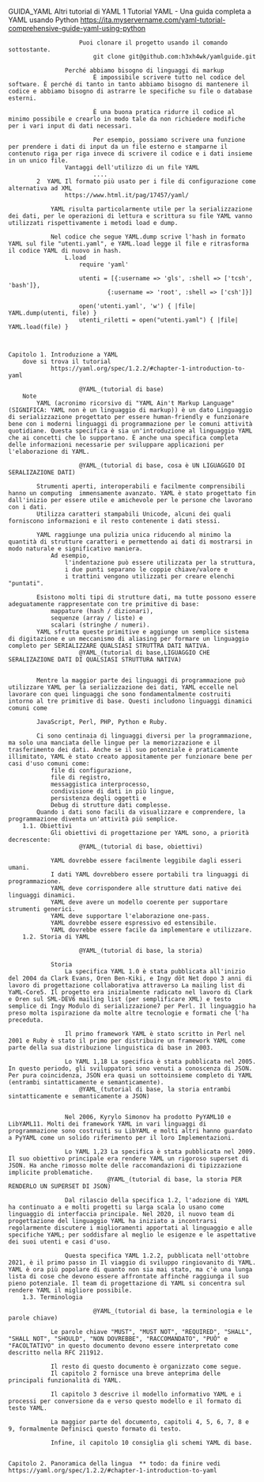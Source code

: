 GUIDA_YAML
	Altri tutorial di YAML
			1  Tutorial YAML - Una guida completa a YAML usando Python
					https://ita.myservername.com/yaml-tutorial-comprehensive-guide-yaml-using-python

						Puoi clonare il progetto usando il comando sottostante.
							git clone git@github.com:h3xh4wk/yamlguide.git

					Perché abbiamo bisogno di linguaggi di markup
							È impossibile scrivere tutto nel codice del software. È perché di tanto in tanto abbiamo bisogno di mantenere il codice e abbiamo bisogno di astrarre le specifiche su file o database esterni.

							È una buona pratica ridurre il codice al minimo possibile e crearlo in modo tale da non richiedere modifiche per i vari input di dati necessari.

							Per esempio, possiamo scrivere una funzione per prendere i dati di input da un file esterno e stamparne il contenuto riga per riga invece di scrivere il codice e i dati insieme in un unico file.
					Vantaggi dell'utilizzo di un file YAML
							....
			2  YAML Il formato più usato per i file di configurazione come alternativa ad XML
					https://www.html.it/pag/17457/yaml/

				YAML risulta particolarmente utile per la serializzazione dei dati, per le operazioni di lettura e scrittura su file YAML vanno utilizzati rispettivamente i metodi load e dump.

				Nel codice che segue YAML.dump scrive l'hash in formato YAML sul file "utenti.yaml", e YAML.load legge il file e ritrasforma il codice YAML di nuovo in hash.
					L.load
						require 'yaml'
						
						utenti = [{:username => 'gls', :shell => ['tcsh', 'bash']},
					          	{:username => 'root', :shell => ['csh']}]
						
						open('utenti.yaml', 'w') { |file| YAML.dump(utenti, file) }
						utenti_riletti = open("utenti.yaml") { |file| YAML.load(file) } 



	Capitolo 1. Introduzione a YAML
		dove si trova il tutorial
				https://yaml.org/spec/1.2.2/#chapter-1-introduction-to-yaml

						@YAML_(tutorial di base)
		Note
			YAML (acronimo ricorsivo di "YAML Ain't Markup Language"  (SIGNIFICA: YAML non è un linguaggio di markup)) è un dato Linguaggio di serializzazione progettato per essere human-friendly e funzionare bene con i moderni linguaggi di programmazione per le comuni attività quotidiane. Questa specifica è sia un'introduzione al linguaggio YAML che ai concetti che lo supportano. È anche una specifica completa delle informazioni necessarie per sviluppare applicazioni per l'elaborazione di YAML.

						@YAML_(tutorial di base, cosa è UN LIGUAGGIO DI SERALIZAZIONE DATI)

			Strumenti aperti, interoperabili e facilmente comprensibili hanno un computing  immensamente avanzato. YAML è stato progettato fin dall'inizio per essere utile e amichevole per le persone che lavorano con i dati. 
			Utilizza caratteri stampabili Unicode, alcuni dei quali forniscono informazioni e il resto contenente i dati stessi. 

			YAML raggiunge una pulizia unica riducendo al minimo la quantità di strutture caratteri e permettendo ai dati di mostrarsi in modo naturale e significativo maniera. 
				Ad esempio, 
					l'indentazione può essere utilizzata per la struttura, 
					i due punti separano le coppie chiave/valore e 
					i trattini vengono utilizzati per creare elenchi "puntati".

			Esistono molti tipi di strutture dati, ma tutte possono essere adeguatamente rappresentate con tre primitive di base: 
				mappature (hash / dizionari), 
				sequenze (array / liste) e 
				scalari (stringhe / numeri). 
			YAML sfrutta queste primitive e aggiunge un semplice sistema di digitazione e un meccanismo di aliasing per formare un linguaggio completo per SERIALIZZARE QUALSIASI STRUTTRA DATI NATIVA. 
						@YAML_(tutorial di base,LIGUAGGIO CHE SERALIZAZIONE DATI DI QUALSIASI STRUTTURA NATIVA)


			Mentre la maggior parte dei linguaggi di programmazione può utilizzare YAML per la serializzazione dei dati, YAML eccelle nel lavorare con quei linguaggi che sono fondamentalmente costruiti intorno al tre primitive di base. Questi includono linguaggi dinamici comuni come 

			JavaScript, Perl, PHP, Python e Ruby.

			Ci sono centinaia di linguaggi diversi per la programmazione, ma solo una manciata delle lingue per la memorizzazione e il trasferimento dei dati. Anche se il suo potenziale è praticamente illimitato, YAML è stato creato appositamente per funzionare bene per casi d'uso comuni come: 
				file di configurazione, 
				file di registro, 
				messaggistica interprocesso, 
				condivisione di dati in più lingue, 
				persistenza degli oggetti e 
				Debug di strutture dati complesse. 
			Quando i dati sono facili da visualizzare e comprendere, la programmazione diventa un'attività più semplice.
		1.1. Obiettivi
				Gli obiettivi di progettazione per YAML sono, a priorità decrescente:
						@YAML_(tutorial di base, obiettivi)

				YAML dovrebbe essere facilmente leggibile dagli esseri umani.
				I dati YAML dovrebbero essere portabili tra linguaggi di programmazione.
				YAML deve corrispondere alle strutture dati native dei linguaggi dinamici.
				YAML deve avere un modello coerente per supportare strumenti generici.
				YAML deve supportare l'elaborazione one-pass.
				YAML dovrebbe essere espressivo ed estensibile.
				YAML dovrebbe essere facile da implementare e utilizzare.
		1.2. Storia di YAML

						@YAML_(tutorial di base, la storia)

				Storia
					La specifica YAML 1.0 è stata pubblicata all'inizio del 2004 da Clark Evans, Oren Ben-Kiki, e Ingy döt Net dopo 3 anni di lavoro di progettazione collaborativa attraverso La mailing list di YaML-Core5. Il progetto era inizialmente radicato nel lavoro di Clark e Oren sul SML-DEV6 mailing list (per semplificare XML) e testo semplice di Ingy Modulo di serializzazione7 per Perl. Il linguaggio ha preso molta ispirazione da molte altre tecnologie e formati che l'ha preceduta.
					
					Il primo framework YAML è stato scritto in Perl nel 2001 e Ruby è stato il primo per distribuire un framework YAML come parte della sua distribuzione linguistica di base in 2003.
					
					Lo YAML 1,18 La specifica è stata pubblicata nel 2005. In questo periodo, gli sviluppatori sono venuti a conoscenza di JSON. Per pura coincidenza, JSON era quasi un sottoinsieme completo di YAML (entrambi sintatticamente e semanticamente).
						@YAML_(tutorial di base, la storia entrambi sintatticamente e semanticamente a JSON)
					
					
					Nel 2006, Kyrylo Simonov ha prodotto PyYAML10 e LibYAML11. Molti dei framework YAML in vari linguaggi di programmazione sono costruiti su LibYAML e molti altri hanno guardato a PyYAML come un solido riferimento per il loro Implementazioni.
					
					Lo YAML 1,23 La specifica è stata pubblicata nel 2009. Il suo obiettivo principale era rendere YAML un rigoroso superset di JSON. Ha anche rimosso molte delle raccomandazioni di tipizzazione implicite problematiche.
								@YAML_(tutorial di base, la storia PER RENDERLO UN SUPERSET DI JSON)
					
					Dal rilascio della specifica 1.2, l'adozione di YAML ha continuato a e molti progetti su larga scala lo usano come linguaggio di interfaccia principale. Nel 2020, il nuovo team di progettazione del linguaggio YAML ha iniziato a incontrarsi regolarmente discutere i miglioramenti apportati al linguaggio e alle specifiche YAML; per soddisfare al meglio le esigenze e le aspettative dei suoi utenti e casi d'uso.
					
					Questa specifica YAML 1.2.2, pubblicata nell'ottobre 2021, è il primo passo in Il viaggio di sviluppo ringiovanito di YAML. YAML è ora più popolare di quanto non sia mai stato, ma c'è una lunga lista di cose che devono essere affrontate affinché raggiunga il suo pieno potenziale. Il team di progettazione di YAML si concentra sul rendere YAML il migliore possibile.
		1.3. Terminologia

							@YAML_(tutorial di base, la terminologia e le parole chiave)

				Le parole chiave "MUST", "MUST NOT", "REQUIRED", "SHALL", "SHALL NOT", "SHOULD", "NON DOVREBBE", "RACCOMANDATO", "PUÒ" e "FACOLTATIVO" in questo documento devono essere interpretato come descritto nella RFC 211912.

				Il resto di questo documento è organizzato come segue. 
				Il capitolo 2 fornisce una breve anteprima delle principali funzionalità di YAML. 

				Il capitolo 3 descrive il modello informativo YAML e i processi per conversione da e verso questo modello e il formato di testo YAML. 

				La maggior parte del documento, capitoli 4, 5, 6, 7, 8 e 9, formalmente Definisci questo formato di testo. 

				Infine, il capitolo 10 consiglia gli schemi YAML di base.


	Capitolo 2. Panoramica della lingua  ** todo: da finire vedi https://yaml.org/spec/1.2.2/#chapter-1-introduction-to-yaml